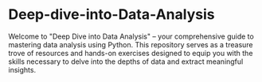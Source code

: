 # Deep-dive-into-Data-Analysis
Welcome to "Deep Dive into Data Analysis" – your comprehensive guide to mastering data analysis using Python. This repository serves as a treasure trove of resources and hands-on exercises designed to equip you with the skills necessary to delve into the depths of data and extract meaningful insights.

